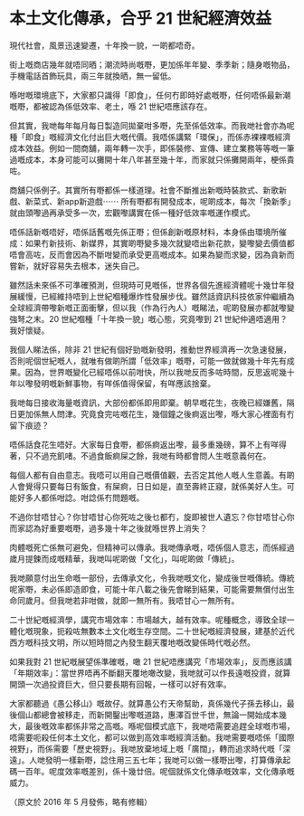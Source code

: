 # 本土文化傳承，合乎 21 世紀經濟效益

現代社會，風景迅速變遷，十年換一貌，一啲都唔奇。

街上嘅商店幾年就唔同晒；潮流時尚嘅嘢，更加係年年變、季季新；隨身嘅物品，手機電話首飾玩具，兩三年就換晒，無一留低。

喺咁嘅環境底下，大家都只識得「即食」，任何冇即時好處嘅嘢，任何唔係最新潮嘅嘢，都被認為係低效率、老土，喺 21 世紀唔應該存在。

但其實，我哋每年每月每日製造同拋棄咁多嘢，先至係低效率。而我哋社會亦為呢種「即食」嘅經濟文化付出巨大嘅代價。我唔係講緊「環保」，而係赤裸裸嘅經濟成本效益。例如一間商舖，兩年轉一次手，即係裝修、宣傳、建立業務等等嘅一筆過嘅成本，本身可能可以攤開十年八年甚至幾十年，而家就只係攤開兩年，梗係貴咗。

商舖只係例子。其實所有嘢都係一樣道理。社會不斷推出新嘅時裝款式、新歌新戲、新菜式、新app新遊戲⋯⋯ 所有嘢都有開發成本，呢啲成本，每次「換新季」就由頭嚟過再承受多一次，宏觀嚟講實在係一種好低效率嘅運作模式。

唔係話新嘅唔好，唔係話舊嘅先係正嘢；但係創新嘅原材料，本身係由環境所催成：如果冇新技術、新媒界，其實啲嘢變多幾次就變唔出新花款，變嚟變去價值都唔會高咗，反而會因為不斷咁變而承受更高嘅成本。如果為變而求變，因為貪新而嘗新，就好容易失去根本，迷失自己。

雖然話未來係不可準確預測，但現時可見嘅係，世界各個先進經濟體呢十幾廿年發展緩慢，已經維持唔到上世紀嗰種爆炸性發展步伐。雖然話資訊科技依家仲繼續為全球經濟帶嚟新嘅正面衝擊，但以我（作為行內人）嘅睇法，呢啲發展亦都就嚟變強弩之末。20 世紀嗰種「十年換一貌」嘅心態，究竟嚟到 21 世紀仲適唔適用？我好懷疑。

我個人睇法係，除非 21 世紀有個好勁嘅新發明，推動世界經濟再一次急速發展，否則呢個世紀嘅人，就唯有做啲所謂「低效率」嘅嘢，可能一做就做幾十年先有成果。因為，世界嘅變化已經唔係以前咁快，所以我哋反而多咗時間，反思返呢幾十年以嚟發明嘅新鮮事物，有咩係值得保留，有咩應該捨棄。

我哋每日接收海量嘅資訊，大部份都係即用即棄。朝早嘅花生，夜晚已經嫌舊，隔日更加係無人問津。究竟食完咗嘅花生，幾個鐘之後痾返出嚟，喺大家心裡面有冇留下痕迹？

唔係話食花生唔好。大家每日食嘢，都係痾返出嚟，最多重幾磅，算不上有咩得著，只不過充飢啫。不過食飯痾屎之餘，我哋有時都會問人生嘅意義何在。

每個人都有自由意志。我唔可以用自己嘅價值觀，去否定其他人嘅人生意義。有啲人會覺得只要每日有飯食，有屎痾，日日如是，直至壽終正寢，就係美好人生。可能好多人都係咁諗。咁諗係冇問題嘅。

不過你甘唔甘心？你甘唔甘心你死咗之後乜都冇，旋即被世人遺忘？你甘唔甘心你而家認為好重要嘅嘢，過多幾十年之後就喺世界上消失？

肉體嘅死亡係無可避免，但精神可以傳承。我哋傳承嘅，唔係個人意志，而係經過歲月提鍊而成嘅精華，我哋叫呢啲做「文化」，叫呢啲做「傳統」。

我哋願意付出生命嘅一部份，去傳承文化，令我哋嘅文化，變成後世嘅傳統。傳統呢家嘢，未必係即造即食，可能十年八載之後先會睇到結果，可能需要無償付出生命同歲月。但我哋若非咁做，就即一無所有。我唔甘心一無所有。

二十世紀嘅經濟學，講究市場效率：市場越大，越有效率。呢種概念，導致全球一體化嘅現象，扼殺咗無數本土文化嘅生存空間。二十世紀嘅經濟發展，建基於近代西方嘅科技文明，所以短時間之內發生翻天覆地嘅改變係時代嘅必然。

如果我對 21 世紀嘅展望係準確嘅，噉 21 世紀唔應講究「市場效率」，反而應該講「年期效率」：當世界唔再不斷翻天覆地噉改變，我哋就可以作長遠嘅投資，就算開頭一次過投資巨大，但只要長期有回報，一樣可以好有效率。

大家都聽過《愚公移山》嘅故仔。就算愚公冇天帝幫助，真係幾代子孫去移山，最後個山都總會被移走，而新開鑿出嚟嘅道路，惠澤百世千世，無論一開始成本幾大，最後嘅效率都係非常之高嘅。喺呢個模式底下，我哋唔需要追趕全球嘅市場，唔需要呃殺任何本土文化，都可以做到高效率嘅經濟活動。我哋需要嘅唔係「國際視野」，而係需要「歷史視野」。我哋放棄地域上嘅「廣闊」，轉而追求時代嘅「深遠」。人哋發明一樣新嘢，諗住用三五七年；我哋可以做一樣嘢出嚟，打算傳承起碼一百年。呢度效率嘅差別，係十幾廿倍。呢個就係文化傳承嘅效率，文化傳承嘅威力。

（原文於 2016 年 5 月發佈，略有修輯）

